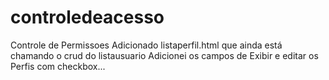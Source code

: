 # controledeacesso
Controle de Permissoes
Adicionado listaperfil.html que ainda está chamando o crud do listausuario
Adicionei os campos de Exibir e editar os Perfis com checkbox...
